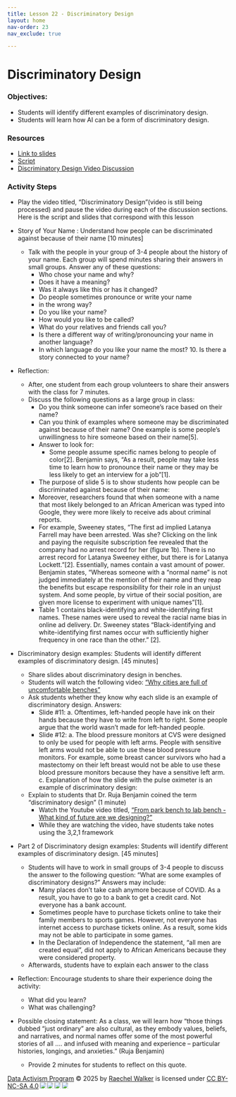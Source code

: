 ```yaml
---
title: Lesson 22 - Discriminatory Design
layout: home
nav-order: 23
nav_exclude: true

---
```


# Discriminatory Design

### Objectives:
- Students will identify different examples of discriminatory design.
- Students will learn how AI can be a form of discriminatory design.

### Resources
- <a href = "https://drive.google.com/file/d/1-U2WQjtmeB67a0B8a_EvWXNd5wsMCx2M/view?usp=drive_link">Link to slides</a>
- <a href = "https://docs.google.com/document/d/1ClwXAv3EEqbf16baqgnqZrVp1PHK4VOUj18D0eilf1Y/edit?tab=t.0">Script</a>
- <a href = "https://drive.google.com/file/d/1WhLZ7DcOIPWa-MBM_LuisLP1E0Hcxi1O/view?usp=drive_link">Discriminatory Design Video Discussion</a>

### Activity Steps

- Play the video titled, “Discriminatory Design”(video is still being processed) and pause the video during each of the discussion sections. Here is the script and slides that correspond with this lesson
- Story of Your Name : Understand how people can be discriminated against because of their name [10 minutes] 
    - Talk with the people in your group of 3-4 people about the history of your name. Each group will spend minutes sharing their answers in small groups. Answer any of these questions: 
        - Who chose your name and why? 
        - Does it have a meaning? 
        - Was it always like this or has it changed? 
        - Do people sometimes pronounce or write your name 
        - in the wrong way? 
        - Do you like your name? 
        - How would you like to be called? 
        - What do your relatives and friends call you? 
        - Is there a different way of writing/pronouncing your name in another language?
        - In which language do you like your name the most? 10. Is there a story connected to your name?
- Reflection:
    - After, one student from each group volunteers to share their answers with the class for 7 minutes.
    - Discuss the following questions as a large group in class:
        - Do you think someone can infer someone’s race based on their name?
        - Can you think of examples where someone may be discriminated against because of their name? One example is some people’s unwillingness to hire someone based on their name[5].
        - Answer to look for:
            - Some people assume specific names belong to people of color[2]. Benjamin says, “As a result, people may take less time to learn how to pronounce their name or they may be less likely to get an interview for a job”[1].
        - The purpose of slide 5 is to show students how people can be discriminated against because of their name:
        - Moreover, researchers found that when someone with a name that most likely belonged to an African American was typed into Google, they were more likely to receive ads about criminal reports.
        - For example, Sweeney states, “The first ad implied Latanya Farrell may have been arrested. Was she? Clicking on the link and paying the requisite subscription fee revealed that the company had no arrest record for her (figure 1b). There is no arrest record for Latanya Sweeney either, but there is for Latanya Lockett.”[2]. Essentially, names contain a vast amount of power. Benjamin states, “Whereas someone with a “normal name” is not judged immediately at the mention of their name and they reap the benefits but escape responsibility for their role in an unjust system. And some people, by virtue of their social position, are given more license to experiment with unique names”[1].
        - Table 1 contains black-identifying and white-identifying first names. These names were used to reveal the racial name bias in online ad delivery. Dr. Sweeney states “Black-identifying and white-identifying first names occur with sufficiently higher frequency in one race than the other.” [2].
- Discriminatory design examples: Students will identify different examples of discriminatory design. [45 minutes]
    - Share slides about discriminatory design in benches.
    - Students will watch the following video: <a href = "https://www.youtube.com/watch?v=WeyLEe1T0yo&t=20s">“Why cities are full of uncomfortable benches”</a>
    - Ask students whether they know why each slide is an example of discriminatory design. Answers:
        - Slide #11: a. Oftentimes, left-handed people have ink on their hands because they have to write from left to right. Some people argue that the world wasn’t made for left-handed people.
        - Slide #12: a. The blood pressure monitors at CVS were designed to only be used for people with left arms. People with sensitive left arms would not be able to use these blood pressure monitors. For example, some breast cancer survivors who had a mastectomy on their left breast would not be able to use these blood pressure monitors because they have a sensitive left arm. c. Explanation of how the slide with the pulse oximeter is an example of discriminatory design:
    - Explain to students that Dr. Ruja Benjamin coined the term “discriminatory design” (1 minute)
        - Watch the Youtube video titled, <a href = "https://www.youtube.com/watch?v=_8RrX4hjCr0">“From park bench to lab bench - What kind of future are we designing?”</a>
        - While they are watching the video, have students take notes using the 3,2,1 framework
- Part 2 of Discriminatory design examples: Students will identify different examples of discriminatory design. [45 minutes]
    - Students will have to work in small groups of 3-4 people to discuss the answer to the following question: “What are some examples of discriminatory designs?” Answers may include:
        - Many places don’t take cash anymore because of COVID. As a result, you have to go to a bank to get a credit card. Not everyone has a bank account.
        - Sometimes people have to purchase tickets online to take their family members to sports games. However, not everyone has internet access to purchase tickets online. As a result, some kids may not be able to participate in some games.
        - In the Declaration of Independence the statement, “all men are created equal”, did not apply to African Americans because they were considered property.
    - Afterwards, students have to explain each answer to the class

- Reflection: Encourage students to share their experience doing the activity:
    - What did you learn?
    - What was challenging?

- Possible closing statement: As a class, we will learn how “those things dubbed “just ordinary” are also cultural, as they embody values, beliefs, and narratives, and normal names offer some of the most powerful stories of all .... and infused with meaning and experience – particular histories, longings, and anxieties.” (Ruja Benjamin)
    - Provide 2 minutes for students to reflect on this quote.




<a href="https://creativecommons.org">Data Activism Program</a> © 2025 by <a href="https://creativecommons.org">Raechel Walker</a> is licensed under <a href="https://creativecommons.org/licenses/by-nc-sa/4.0/">CC BY-NC-SA 4.0</a><img src="https://mirrors.creativecommons.org/presskit/icons/cc.svg" style="max-width: 1em;max-height:1em;margin-left: .2em;"><img src="https://mirrors.creativecommons.org/presskit/icons/by.svg" style="max-width: 1em;max-height:1em;margin-left: .2em;"><img src="https://mirrors.creativecommons.org/presskit/icons/nc.svg" style="max-width: 1em;max-height:1em;margin-left: .2em;"><img src="https://mirrors.creativecommons.org/presskit/icons/sa.svg" style="max-width: 1em;max-height:1em;margin-left: .2em;">